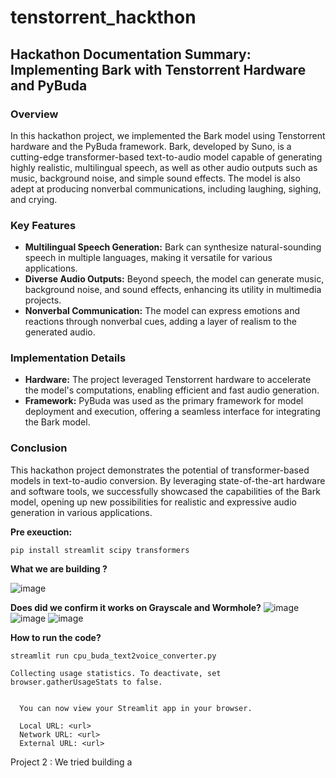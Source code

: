# tenstorrent_hackthon

## Hackathon Documentation Summary: Implementing Bark with Tenstorrent Hardware and PyBuda
### Overview
In this hackathon project, we implemented the Bark model using Tenstorrent hardware and the PyBuda framework. Bark, developed by Suno, is a cutting-edge transformer-based text-to-audio model capable of generating highly realistic, multilingual speech, as well as other audio outputs such as music, background noise, and simple sound effects. The model is also adept at producing nonverbal communications, including laughing, sighing, and crying.
### Key Features
- **Multilingual Speech Generation:** Bark can synthesize natural-sounding speech in multiple languages, making it versatile for various applications.
- **Diverse Audio Outputs:** Beyond speech, the model can generate music, background noise, and sound effects, enhancing its utility in multimedia projects.
- **Nonverbal Communication:** The model can express emotions and reactions through nonverbal cues, adding a layer of realism to the generated audio.
### Implementation Details
- **Hardware:** The project leveraged Tenstorrent hardware to accelerate the model's computations, enabling efficient and fast audio generation.
- **Framework:** PyBuda was used as the primary framework for model deployment and execution, offering a seamless interface for integrating the Bark model.
### Conclusion
This hackathon project demonstrates the potential of transformer-based models in text-to-audio conversion. By leveraging state-of-the-art hardware and software tools, we successfully showcased the capabilities of the Bark model, opening up new possibilities for realistic and expressive audio generation in various applications.


**Pre exeuction:**
```
pip install streamlit scipy transformers
```

**What we are building ?**

![image](https://github.com/user-attachments/assets/4043b12c-cc0a-40fd-88a5-b800ce588cdd)


**Does did we confirm it works on Grayscale and Wormhole?**
![image](https://github.com/user-attachments/assets/b88772a7-c353-477e-a87e-c281af947a97)
![image](https://github.com/user-attachments/assets/ba6b1091-9bb0-4880-8efa-8d8919f82996)
![image](https://github.com/user-attachments/assets/0c8c7921-939e-4cb9-b621-d6e1dd4ea3a0)


**How to run the code?**

```
streamlit run cpu_buda_text2voice_converter.py
```

```
Collecting usage statistics. To deactivate, set browser.gatherUsageStats to false.


  You can now view your Streamlit app in your browser.

  Local URL: <url>
  Network URL: <url>
  External URL: <url>
```
Project 2 : We tried building a 

